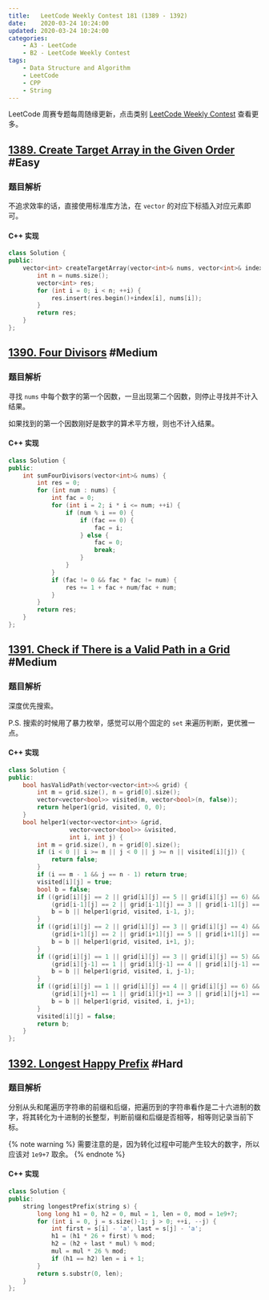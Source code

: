 ```yaml
---
title:   LeetCode Weekly Contest 181 (1389 - 1392)
date:    2020-03-24 10:24:00
updated: 2020-03-24 10:24:00
categories:
    - A3 - LeetCode
    - B2 - LeetCode Weekly Contest
tags:
    - Data Structure and Algorithm
    - LeetCode
    - CPP
    - String
---
```


LeetCode 周赛专题每周随缘更新，点击类别 [LeetCode Weekly Contest](/categories/LeetCode-Weekly-Contest/) 查看更多。

<!-- more -->

## [1389. Create Target Array in the Given Order](https://leetcode.com/contest/weekly-contest-181/problems/create-target-array-in-the-given-order/) #Easy

### 题目解析

不追求效率的话，直接使用标准库方法，在 `vector` 的对应下标插入对应元素即可。

#### C++ 实现

```cpp
class Solution {
public:
    vector<int> createTargetArray(vector<int>& nums, vector<int>& index) {
        int n = nums.size();
        vector<int> res;
        for (int i = 0; i < n; ++i) {
            res.insert(res.begin()+index[i], nums[i]);
        }
        return res;
    }
};
```

## [1390. Four Divisors](https://leetcode.com/contest/weekly-contest-181/problems/four-divisors/) #Medium

### 题目解析

寻找 `nums` 中每个数字的第一个因数，一旦出现第二个因数，则停止寻找并不计入结果。

如果找到的第一个因数刚好是数字的算术平方根，则也不计入结果。

#### C++ 实现

```cpp
class Solution {
public:
    int sumFourDivisors(vector<int>& nums) {
        int res = 0;
        for (int num : nums) {
            int fac = 0;
            for (int i = 2; i * i <= num; ++i) {
                if (num % i == 0) {
                    if (fac == 0) {
                        fac = i;
                    } else {
                        fac = 0;
                        break;
                    }
                }
            }
            if (fac != 0 && fac * fac != num) {
                res += 1 + fac + num/fac + num;
            }
        }
        return res;
    }
};
```

## [1391. Check if There is a Valid Path in a Grid](https://leetcode.com/contest/weekly-contest-181/problems/check-if-there-is-a-valid-path-in-a-grid/) #Medium

### 题目解析

深度优先搜索。

P.S. 搜索的时候用了暴力枚举，感觉可以用个固定的 `set` 来遍历判断，更优雅一点。

#### C++ 实现

```cpp
class Solution {
public:
    bool hasValidPath(vector<vector<int>>& grid) {
        int m = grid.size(), n = grid[0].size();
        vector<vector<bool>> visited(m, vector<bool>(n, false));
        return helper1(grid, visited, 0, 0);
    }
    bool helper1(vector<vector<int>> &grid,
                 vector<vector<bool>> &visited,
                 int i, int j) {
        int m = grid.size(), n = grid[0].size();
        if (i < 0 || i >= m || j < 0 || j >= n || visited[i][j]) {
            return false;
        }
        if (i == m - 1 && j == n - 1) return true;
        visited[i][j] = true;
        bool b = false;
        if ((grid[i][j] == 2 || grid[i][j] == 5 || grid[i][j] == 6) && (i-1 >= 0) &&
            (grid[i-1][j] == 2 || grid[i-1][j] == 3 || grid[i-1][j] == 4)) {
            b = b || helper1(grid, visited, i-1, j);
        }
        if ((grid[i][j] == 2 || grid[i][j] == 3 || grid[i][j] == 4) && (i+1 < m) &&
            (grid[i+1][j] == 2 || grid[i+1][j] == 5 || grid[i+1][j] == 6)) {
            b = b || helper1(grid, visited, i+1, j);
        }
        if ((grid[i][j] == 1 || grid[i][j] == 3 || grid[i][j] == 5) && (j-1 >= 0) &&
            (grid[i][j-1] == 1 || grid[i][j-1] == 4 || grid[i][j-1] == 6)) {
            b = b || helper1(grid, visited, i, j-1);
        }
        if ((grid[i][j] == 1 || grid[i][j] == 4 || grid[i][j] == 6) && (j+1 < n) &&
            (grid[i][j+1] == 1 || grid[i][j+1] == 3 || grid[i][j+1] == 5)) {
            b = b || helper1(grid, visited, i, j+1);
        }
        visited[i][j] = false;
        return b;
    }
};
```

## [1392. Longest Happy Prefix](https://leetcode.com/contest/weekly-contest-181/problems/longest-happy-prefix/) #Hard

### 题目解析

分别从头和尾遍历字符串的前缀和后缀，把遍历到的字符串看作是二十六进制的数字，将其转化为十进制的长整型，判断前缀和后缀是否相等，相等则记录当前下标。

{% note warning %}
需要注意的是，因为转化过程中可能产生较大的数字，所以应该对 `1e9+7` 取余。
{% endnote %}

#### C++ 实现

```cpp
class Solution {
public:
    string longestPrefix(string s) {
        long long h1 = 0, h2 = 0, mul = 1, len = 0, mod = 1e9+7;
        for (int i = 0, j = s.size()-1; j > 0; ++i, --j) {
            int first = s[i] - 'a', last = s[j] - 'a';
            h1 = (h1 * 26 + first) % mod;
            h2 = (h2 + last * mul) % mod;
            mul = mul * 26 % mod;
            if (h1 == h2) len = i + 1;
        }
        return s.substr(0, len);
    }
};
```
